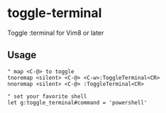 # toggle-terminal
Toggle :terminal for Vim8 or later

## Usage
```
" map <C-@> to toggle
tnoremap <silent> <C-@> <C-w>:ToggleTerminal<CR>
nnoremap <silent> <C-@> :ToggleTerminal<CR>

" set your favorite shell
let g:toggle_terminal#command = 'powershell'
```
